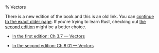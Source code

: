 % Vectors

There is a new edition of the book and this is an old link.
You can [continue to the exact older page][1].
If you're trying to learn Rust, checking out [the second edition][2] might be a better choice.

* [In the first edition: Ch 3.7 — Vectors][1]

* [In the second edition: Ch 8.01 — Vectors][2]


[1]: first-edition/vectors.html
[2]: second-edition/ch08-01-vectors.html

